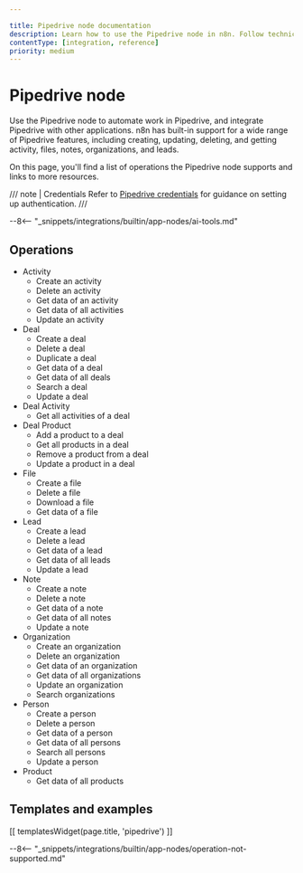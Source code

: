 ```yaml
---

title: Pipedrive node documentation
description: Learn how to use the Pipedrive node in n8n. Follow technical documentation to integrate Pipedrive node into your workflows.
contentType: [integration, reference]
priority: medium
---
```


# Pipedrive node

Use the Pipedrive node to automate work in Pipedrive, and integrate Pipedrive with other applications. n8n has built-in support for a wide range of Pipedrive features, including creating, updating, deleting, and getting activity, files, notes, organizations, and leads. 

On this page, you'll find a list of operations the Pipedrive node supports and links to more resources.

/// note | Credentials
Refer to [Pipedrive credentials](/integrations/builtin/credentials/pipedrive.md) for guidance on setting up authentication. 
///

--8<-- "_snippets/integrations/builtin/app-nodes/ai-tools.md"

## Operations

* Activity
    * Create an activity
    * Delete an activity
    * Get data of an activity
    * Get data of all activities
    * Update an activity
* Deal
    * Create a deal
    * Delete a deal
    * Duplicate a deal
    * Get data of a deal
    * Get data of all deals
    * Search a deal
    * Update a deal
* Deal Activity
    * Get all activities of a deal
* Deal Product
    * Add a product to a deal
    * Get all products in a deal
    * Remove a product from a deal
    * Update a product in a deal
* File
    * Create a file
    * Delete a file
    * Download a file
    * Get data of a file
* Lead
    * Create a lead
    * Delete a lead
    * Get data of a lead
    * Get data of all leads
    * Update a lead
* Note
    * Create a note
    * Delete a note
    * Get data of a note
    * Get data of all notes
    * Update a note
* Organization
    * Create an organization
    * Delete an organization
    * Get data of an organization
    * Get data of all organizations
    * Update an organization
    * Search organizations
* Person
    * Create a person
    * Delete a person
    * Get data of a person
    * Get data of all persons
    * Search all persons
    * Update a person
* Product
    * Get data of all products

## Templates and examples

<!-- see https://www.notion.so/n8n/Pull-in-templates-for-the-integrations-pages-37c716837b804d30a33b47475f6e3780 -->
[[ templatesWidget(page.title, 'pipedrive') ]]

--8<-- "_snippets/integrations/builtin/app-nodes/operation-not-supported.md"

